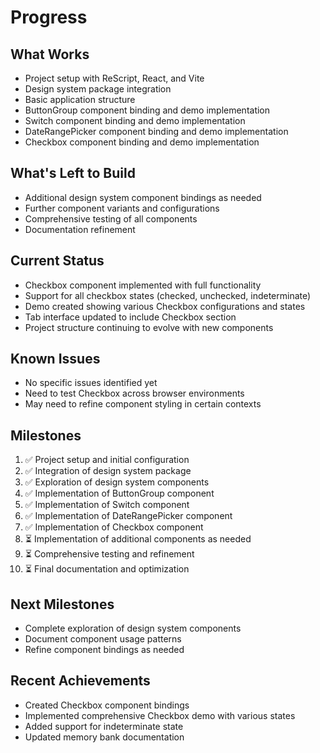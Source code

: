 # Progress

## What Works
- Project setup with ReScript, React, and Vite
- Design system package integration
- Basic application structure
- ButtonGroup component binding and demo implementation
- Switch component binding and demo implementation
- DateRangePicker component binding and demo implementation
- Checkbox component binding and demo implementation

## What's Left to Build
- Additional design system component bindings as needed
- Further component variants and configurations
- Comprehensive testing of all components
- Documentation refinement

## Current Status
- Checkbox component implemented with full functionality
- Support for all checkbox states (checked, unchecked, indeterminate)
- Demo created showing various Checkbox configurations and states
- Tab interface updated to include Checkbox section
- Project structure continuing to evolve with new components

## Known Issues
- No specific issues identified yet
- Need to test Checkbox across browser environments
- May need to refine component styling in certain contexts

## Milestones
1. ✅ Project setup and initial configuration
2. ✅ Integration of design system package
3. ✅ Exploration of design system components
4. ✅ Implementation of ButtonGroup component
5. ✅ Implementation of Switch component
6. ✅ Implementation of DateRangePicker component
7. ✅ Implementation of Checkbox component
8. ⏳ Implementation of additional components as needed
9. ⏳ Comprehensive testing and refinement
10. ⏳ Final documentation and optimization

## Next Milestones
- Complete exploration of design system components
- Document component usage patterns
- Refine component bindings as needed

## Recent Achievements
- Created Checkbox component bindings
- Implemented comprehensive Checkbox demo with various states
- Added support for indeterminate state
- Updated memory bank documentation 